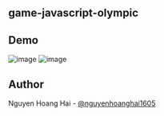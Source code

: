 ## game-javascript-olympic
## Demo
![image](https://github.com/user-attachments/assets/5eafd021-45b0-4657-b753-128e22d7e677)
![image](https://github.com/user-attachments/assets/7bc4b34c-b061-48ce-896a-aee82bf89bec)

## Author
Nguyen Hoang Hai - [@nguyenhoanghai1605](https://github.com/nguyenhoanghai1605)
